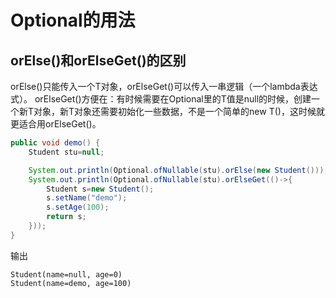 # Optional的用法

## orElse()和orElseGet()的区别

orElse()只能传入一个T对象，orElseGet()可以传入一串逻辑（一个lambda表达式）。 
orElseGet()方便在：有时候需要在Optional里的T值是null的时候，创建一个新T对象，新T对象还需要初始化一些数据，不是一个简单的new T()，这时候就更适合用orElseGet()。

``` java
public void demo() {
    Student stu=null;

    System.out.println(Optional.ofNullable(stu).orElse(new Student()));
    System.out.println(Optional.ofNullable(stu).orElseGet(()->{
        Student s=new Student();
        s.setName("demo");
        s.setAge(100);
        return s;
    }));
}
```

输出

``` console
Student(name=null, age=0)
Student(name=demo, age=100)
```